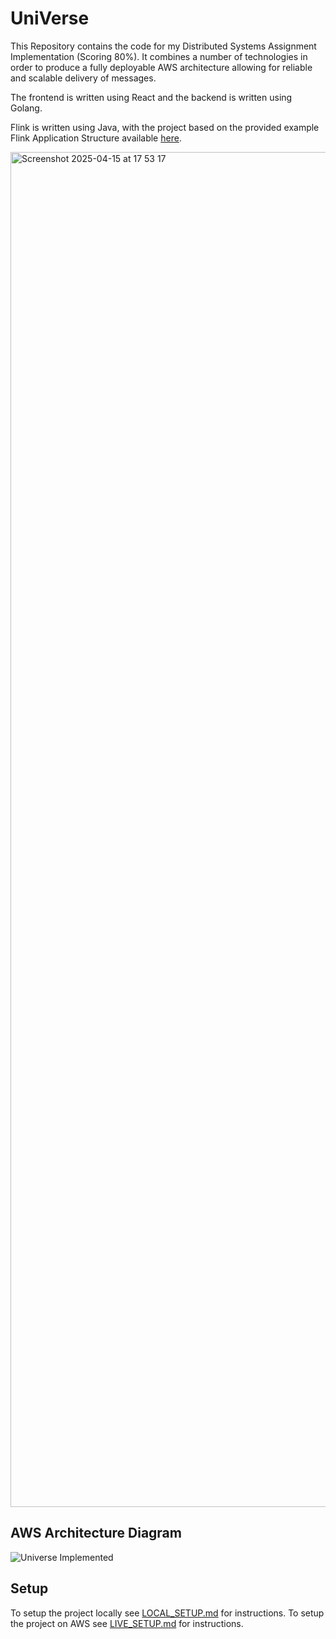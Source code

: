 # UniVerse

This Repository contains the code for my Distributed Systems Assignment Implementation (Scoring 80%). It combines a number of technologies in order to produce a fully deployable AWS architecture allowing for reliable and scalable delivery of messages.

The frontend is written using React and the backend is written using Golang.

Flink is written using Java, with the project based on the provided example Flink Application Structure available [here](https://mvnrepository.com/artifact/org.apache.flink/flink-quickstart-java).

<img width="2168" alt="Screenshot 2025-04-15 at 17 53 17" src="https://github.com/user-attachments/assets/07d0f7e0-b87e-42d7-8519-38ebe623793d" />

## AWS Architecture Diagram

![Universe Implemented](https://github.com/user-attachments/assets/f6b515d5-a132-42f8-b5f6-6a4cc744a07e)


## Setup

To setup the project locally see [LOCAL_SETUP.md](LOCAL_SETUP.md) for instructions.
To setup the project on AWS see [LIVE_SETUP.md](LIVE_SETUP.md) for instructions.
